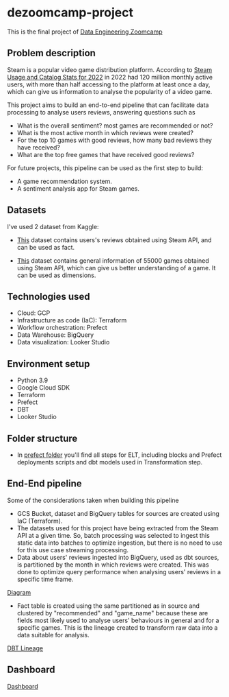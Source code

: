 # dezoomcamp-project

This is the final project of [Data Engineering Zoomcamp](https://github.com/DataTalksClub/data-engineering-zoomcamp)

## Problem description
Steam is a popular video game distribution platform. According to [Steam Usage and Catalog Stats for 2022](https://backlinko.com/steam-users) in 2022 had 120 million monthly active users, with more than half accessing to the platform at least once a day, which can give us information to analyse the popularity of a video game.   

This project aims to build an end-to-end pipeline that can facilitate data processing to analyse users reviews, answering questions such as
- What is the overall sentiment? most games are recommended or not?
- What is the most active month in which reviews were created?
- For the top 10 games with good reviews, how many bad reviews they have received?
- What are the top free games that have received good reviews?

For future projects, this pipeline can be used as the first step to build:
- A game recommendation system.
- A sentiment analysis app for Steam games.

## Datasets
I've used 2 dataset from Kaggle:

- [This](https://www.kaggle.com/datasets/forgemaster/steam-reviews-dataset) dataset contains users's reviews obtained using Steam API, and can be used as fact.

- [This](https://www.kaggle.com/datasets/tristan581/all-55000-games-on-steam-november-2022) dataset contains general information of 55000 games obtained using Steam API, which can give us better understanding of a game. It can be used as dimensions.

## Technologies used

- Cloud: GCP
- Infrastructure as code (IaC): Terraform
- Workflow orchestration: Prefect
- Data Warehouse: BigQuery
- Data visualization: Looker Studio

## Environment setup

- Python 3.9
- Google Cloud SDK
- Terraform
- Prefect
- DBT
- Looker Studio

## Folder structure

- In [prefect folder](https://github.com/aliescont/dezoomcamp-project/blob/main/prefect/README.md) you'll find all steps for ELT, including blocks and Prefect deployments scripts and dbt models used in Transformation step.

## End-End pipeline

Some of the considerations taken when building this pipeline

- GCS Bucket, dataset and BigQuery tables for sources are created using IaC (Terraform).  
- The datasets used for this project have being extracted from the Steam API at a given time. So, batch processing was selected to ingest this static data into batches to optimize ingestion, but there is no need to use for this use case streaming processing.  
- Data about users' reviews ingested into BigQuery, used as dbt sources, is partitioned by the month in which reviews were created. This was done to optimize query performance when analysing users' reviews in a specific time frame.  

[Diagram](https://github.com/aliescont/dezoomcamp-project/blob/main/images/project_diagram.png)

- Fact table is created using the same partitioned as in source and clustered by "recommended" and "game_name" because these are fields most likely used to analyse users' behaviours in general and for a specific games. This is the lineage created to transform raw data into a data suitable for analysis.

[DBT Lineage](https://github.com/aliescont/dezoomcamp-project/blob/main/images/dbt_steam_lineage.png)
 
## Dashboard
[Dashboard](https://github.com/aliescont/dezoomcamp-project/blob/main/images/dashboard_steam_reviews_agg.png)


